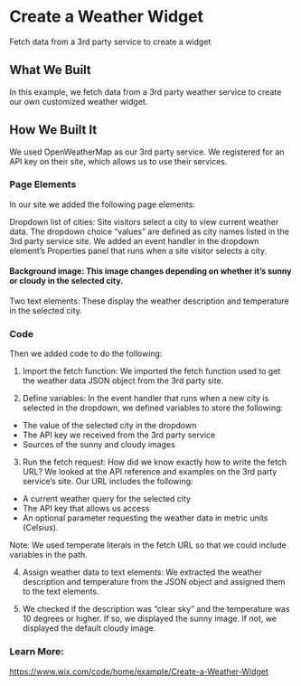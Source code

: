 # Create a Weather Widget
Fetch data from a 3rd party service to create a widget


## What We Built
In this example, we fetch data from a 3rd party weather service to create our own customized weather widget.

## How We Built It
We used OpenWeatherMap as our 3rd party service. We registered for an API key on their site, which allows us to use their services.

### Page Elements
In our site we added the following page elements:

Dropdown list of cities: Site visitors select a city to view current weather data. The dropdown choice “values” are defined as city names listed in the 3rd party service site. We added an event handler in the dropdown element’s Properties panel that runs when a site visitor selects a city.

#### Background image: This image changes depending on whether it’s sunny or cloudy in the selected city.

Two text elements: These display the weather description and temperature in the selected city.

### Code
Then we added code to do the following:

1. Import the fetch function:
  We imported the fetch function used to get the weather data JSON object from the 3rd party site.

2. Define variables:
  In the event handler that runs when a new city is selected in the dropdown, we defined variables to store the following:
  * The value of the selected city in the dropdown
  * The API key we received from the 3rd party service
  * Sources of the sunny and cloudy images

3. Run the fetch request:
  How did we know exactly how to write the fetch URL? We looked at the API reference and examples on the 3rd party service’s site.
  Our URL includes the following:
  * A current weather query for the selected city
  * The API key that allows us access
  * An optional parameter requesting the weather data in metric units (Celsius).

  Note: We used temperate literals in the fetch URL so that we could include variables in the path.

4. Assign weather data to text elements: We extracted the weather description and temperature from the JSON object and assigned them to the text elements.

5. We checked if the description was “clear sky” and the temperature was 10 degrees or higher. If so, we displayed the sunny image. If not, we displayed the default cloudy image.

### Learn More:
https://www.wix.com/code/home/example/Create-a-Weather-Widget
